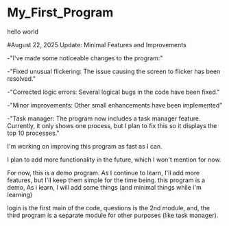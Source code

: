 # My_First_Program
hello world

#August 22, 2025 Update: Minimal Features and Improvements

 -"I've made some noticeable changes to the program:"

 -"Fixed unusual flickering: The issue causing the screen to flicker has been resolved."

 -"Corrected logic errors: Several logical bugs in the code have been fixed."

 -"Minor improvements: Other small enhancements have been implemented"

 -"Task manager: The program now includes a task manager feature. Currently, it only shows one process, but I plan to fix this so it displays the top 10 processes."

I'm working on improving this program as fast as I can.

I plan to add more functionality in the future, which I won't mention for now.

For now, this is a demo program. As I continue to learn, I'll add more features, but I'll keep them simple for the time being.
this program is a demo, As i learn, I will add some things (and minimal things while i'm learning)

login is the first main of the code, questions is the 2nd module, and, the third program is a separate module for other purposes (like task manager).
